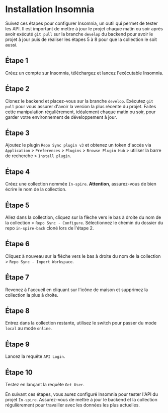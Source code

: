 # Installation Insomnia

Suivez ces étapes pour configurer Insomnia, un outil qui permet de tester les API. Il est important de mettre à jour le projet chaque matin ou soir après avoir exécuté `git pull` sur la branche `develop` du backend pour avoir le projet à jour puis de réaliser les étapes 5 à 8 pour que la collection le soit aussi.

## Étape 1
Créez un compte sur Insomnia, téléchargez et lancez l'exécutable Insomnia.

## Étape 2
Clonez le backend et placez-vous sur la branche `develop`. Exécutez `git pull` pour vous assurer d'avoir la version la plus récente du projet. Faites cette manipulation régulièrement, idéalement chaque matin ou soir, pour garder votre environnement de développement à jour.

## Étape 3
Ajoutez le plugin `Repo Sync plugin v3` et obtenez un token d'accès via `Application` > `Preferences` > `Plugins` > `Browse Plugin Hub` > utiliser la barre de recherche > `Install plugin`.

## Étape 4
Créez une collection nommée `In-spire`. **Attention**, assurez-vous de bien écrire le nom de la collection.

## Étape 5
Allez dans la collection, cliquez sur la flèche vers le bas à droite du nom de la collection > `Repo Sync - Configure`. Sélectionnez le chemin du dossier du repo `in-spire-back` cloné lors de l'étape 2.

## Étape 6
Cliquez à nouveau sur la flèche vers le bas à droite du nom de la collection > `Repo Sync - Import Workspace`.

## Étape 7
Revenez à l'accueil en cliquant sur l'icône de maison et supprimez la collection la plus à droite.

## Étape 8
Entrez dans la collection restante, utilisez le switch pour passer du mode `local` au mode `online`.

## Étape 9
Lancez la requête `API Login`.

## Étape 10
Testez en lançant la requête `Get User`.

En suivant ces étapes, vous aurez configuré Insomnia pour tester l'API du projet `In-spire`. Assurez-vous de mettre à jour le backend et la collection régulièrement pour travailler avec les données les plus actuelles.